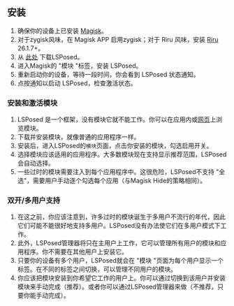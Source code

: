 ## 安装
1. 确保你的设备上已安装 [Magisk](https://topjohnwu.github.io/Magisk/install.html)。
1. 对于zygisk风味，在 Magisk APP 启用zygisk；对于 Riru 风味，安装 [Riru](https://github.com/RikkaApps/Riru#install) 26.1.7+。
1. 从 [此处](https://github.com/LSPosed/LSPosed/releases/latest) 下载LSPosed。
1. 进入Magisk的 "模块 "标签，安装 LSPosed。
1. 重新启动你的设备，等待一段时间，你会看到 LSPosed 状态通知。
1. 点按通知以启动 LSPosed，检查激活状态。

### 安装和激活模块
1. LSPosed 是一个框架，没有模块它就不能工作。你可以在应用内或[网页](http://modules.lsposed.org/)上浏览模块。
1. 下载并安装模块，就像普通的应用程序一样。
1. 安装后，进入LSPosed的`模块`页面，点击你安装的模块，勾选启用开关。
1. 选择模块应该适用的应用程序。大多数模块现在支持显示推荐范围，LSPosed会自动选择。
1. 一些过时的模块需要注入到每个应用程序中。这很危险，LSPosed不支持 "全选"，需要用户手动逐个勾选每个应用（与Magisk Hide的策略相同）。

### 双开/多用户支持
1. 在这之前，你应该注意到，许多过时的模块诞生于多用户不流行的年代，因此它们可能不能很好地支持多用户。LSPosed没有办法使它们在多用户模式下工作。
1. 此外，LSPosed管理器将只在主用户上工作，它可以管理所有用户的模块和应用程序。你不需要在其他用户上安装它。
1. 只要你的设备有多个用户，LSPosed就会在 "模块 "页面为每个用户显示一个标签。在不同的标签之间切换，可以管理不同用户的模块。
1. 你应该把模块安装到你希望它工作的用户上。你可以通过切换到该用户并安装模块来手动完成（推荐）。或者你可以通过LSPosed管理器来做（不推荐，只要你能手动完成）。
